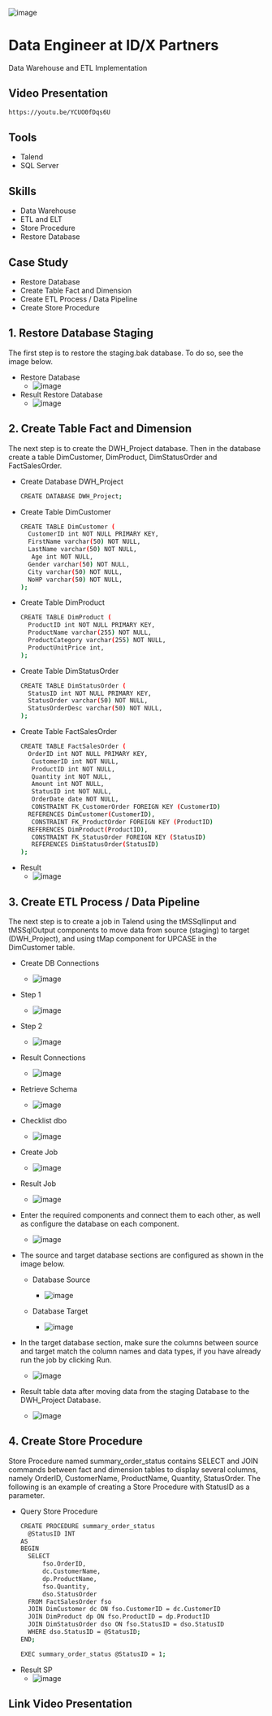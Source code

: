 ![image](https://github.com/musafak-93/Data-Warehouse-and-ETL/assets/62982123/b1a4f73d-ae02-418e-a5b8-c81756fc139c)

# Data Engineer at ID/X Partners
Data Warehouse and ETL Implementation

## Video Presentation
``` bash
https://youtu.be/YCUO0fDqs6U
```
## Tools
- Talend
- SQL Server

## Skills
- Data Warehouse
- ETL and ELT
- Store Procedure
- Restore Database

## Case Study
- Restore Database
- Create Table Fact and Dimension
- Create ETL Process / Data Pipeline
- Create Store Procedure

## 1. Restore Database Staging
The first step is to restore the staging.bak database. To do so, see the image below.
- Restore Database
  - ![image](https://github.com/musafak-93/Data-Warehouse-and-ETL/assets/62982123/6d336d29-58db-48fe-918f-bf6e7603f6b3)
- Result Restore Database
  - ![image](https://github.com/musafak-93/Data-Warehouse-and-ETL/assets/62982123/ec3f4c7e-c285-42c6-9691-90455a90adea)

## 2. Create Table Fact and Dimension
The next step is to create the DWH_Project database. Then in the database create a table DimCustomer, DimProduct, DimStatusOrder and FactSalesOrder.
- Create Database DWH_Project
  ```bash
  CREATE DATABASE DWH_Project;
  ```
- Create Table DimCustomer
  ```bash
  CREATE TABLE DimCustomer (
    CustomerID int NOT NULL PRIMARY KEY,
    FirstName varchar(50) NOT NULL,
    LastName varchar(50) NOT NULL,
	 Age int NOT NULL,
    Gender varchar(50) NOT NULL,
    City varchar(50) NOT NULL,
	NoHP varchar(50) NOT NULL,
  );
  ```
- Create Table DimProduct
  ```bash
  CREATE TABLE DimProduct (
    ProductID int NOT NULL PRIMARY KEY,
    ProductName varchar(255) NOT NULL,
    ProductCategory varchar(255) NOT NULL,
	ProductUnitPrice int,
  );
  ```
- Create Table DimStatusOrder
  ``` bash
  CREATE TABLE DimStatusOrder (
    StatusID int NOT NULL PRIMARY KEY,
    StatusOrder varchar(50) NOT NULL,
	StatusOrderDesc varchar(50) NOT NULL,
  );
  ```
- Create Table FactSalesOrder
  ``` bash
  CREATE TABLE FactSalesOrder (
    OrderID int NOT NULL PRIMARY KEY,
	 CustomerID int NOT NULL,
	 ProductID int NOT NULL,
	 Quantity int NOT NULL,
	 Amount int NOT NULL,
	 StatusID int NOT NULL,
	 OrderDate date NOT NULL,
	 CONSTRAINT FK_CustomerOrder FOREIGN KEY (CustomerID)
    REFERENCES DimCustomer(CustomerID),
	 CONSTRAINT FK_ProductOrder FOREIGN KEY (ProductID)
    REFERENCES DimProduct(ProductID),
	 CONSTRAINT FK_StatusOrder FOREIGN KEY (StatusID)
     REFERENCES DimStatusOrder(StatusID)
  );
  ```
- Result
  - ![image](https://github.com/musafak-93/Data-Warehouse-and-ETL/assets/62982123/2cb51914-4d04-4c4e-a385-5989f54b14e5)

## 3. Create ETL Process / Data Pipeline
The next step is to create a job in Talend using the tMSSqllinput and tMSSqlOutput components to move data from source (staging) to target (DWH_Project), and using tMap component for UPCASE in the DimCustomer table.
- Create DB Connections
  - ![image](https://github.com/musafak-93/Data-Warehouse-and-ETL/assets/62982123/252f1128-d928-4186-98e3-2bee8a88ca2b)

- Step 1
  - ![image](https://github.com/musafak-93/Data-Warehouse-and-ETL/assets/62982123/2db902f4-bcf9-44c4-b466-ec1e7216282e)

- Step 2
  - ![image](https://github.com/musafak-93/Data-Warehouse-and-ETL/assets/62982123/5aa81882-cbc4-4284-93a6-96d56261ade1)

- Result Connections
  - ![image](https://github.com/musafak-93/Data-Warehouse-and-ETL/assets/62982123/16965c71-9f9c-4b77-968a-2866f5eb7aa9)

- Retrieve Schema
  - ![image](https://github.com/musafak-93/Data-Warehouse-and-ETL/assets/62982123/82983331-fb09-4e5d-92cb-c411ce75acce)

- Checklist dbo
  - ![image](https://github.com/musafak-93/Data-Warehouse-and-ETL/assets/62982123/5b651536-5d76-4f26-ab27-2bf657f2dfc1)

- Create Job
  - ![image](https://github.com/musafak-93/Data-Warehouse-and-ETL/assets/62982123/8a1c2699-8cbd-45ce-a6c6-110b8be1a90f)

- Result Job
  - ![image](https://github.com/musafak-93/Data-Warehouse-and-ETL/assets/62982123/cf225179-01a9-484c-94e0-a01e83bf9d15)

- Enter the required components and connect them to each other, as well as configure the database on each component.
  - ![image](https://github.com/musafak-93/Data-Warehouse-and-ETL/assets/62982123/db605e03-0ec8-4461-9fc1-3f542be8dfab)

- The source and target database sections are configured as shown in the image below.
  - Database Source
    - ![image](https://github.com/musafak-93/Data-Warehouse-and-ETL/assets/62982123/ecda0829-a514-41fa-9779-415a7fa18818)

  - Database Target
    - ![image](https://github.com/musafak-93/Data-Warehouse-and-ETL/assets/62982123/db9e558b-d194-453b-8e71-ecaf6fe1581d)

- In the target database section, make sure the columns between source and target match the column names and data types, if you have already run the job by clicking Run.
  - ![image](https://github.com/musafak-93/Data-Warehouse-and-ETL/assets/62982123/861a6f6d-9087-4f61-a30f-1424dfb2a82c)

- Result table data after moving data from the staging Database to the DWH_Project Database.
  - ![image](https://github.com/musafak-93/Data-Warehouse-and-ETL/assets/62982123/fac1a6f9-7ac9-4055-bbea-e7c903bfde65)

## 4. Create Store Procedure
Store Procedure named summary_order_status contains SELECT and JOIN commands between fact and dimension tables to display several columns, namely OrderID, CustomerName, ProductName, Quantity, StatusOrder. The following is an example of creating a Store Procedure with StatusID as a parameter.
- Query Store Procedure
  ```bash
  CREATE PROCEDURE summary_order_status
    @StatusID INT
  AS
  BEGIN
    SELECT
        fso.OrderID,
        dc.CustomerName,
        dp.ProductName,
        fso.Quantity,
        dso.StatusOrder
    FROM FactSalesOrder fso
    JOIN DimCustomer dc ON fso.CustomerID = dc.CustomerID
    JOIN DimProduct dp ON fso.ProductID = dp.ProductID
    JOIN DimStatusOrder dso ON fso.StatusID = dso.StatusID
    WHERE dso.StatusID = @StatusID;
  END;

  EXEC summary_order_status @StatusID = 1;
  ```
- Result SP
  - ![image](https://github.com/musafak-93/Data-Warehouse-and-ETL/assets/62982123/a6321565-8b4e-409f-8eb1-0337e62eb23e)

## Link Video Presentation












